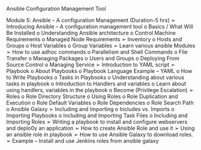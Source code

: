 Ansible
  Configuration Management Tool

Module 5: Ansible – A configuration Management (Duration-5 hrs) 
➢ Introducing Ansible – A configuration management tool 
o Basics / What Will Be Installed
 o Understanding Ansible architecture
 o Control Machine Requirements o Managed Node Requirements
 ➢ Inventory o Hosts and Groups 
o Host Variables 
o Group Variables 
➢ Learn various ansible Modules
 ➢ How to use adhoc commands
 o Parallelism and Shell Commands 
o File Transfer o Managing Packages 
o Users and Groups 
o Deploying From Source Control 
o Managing Service
 ➢ Introduction to YAML script 
➢ Playbook o About Playbooks 
o Playbook Language Example – YAML
 o How to Write Playbooks 
o Tasks in Playbooks 
o Understanding about various tasks in playbook
 o Introduction to Handlers and variables
 o Learn about using handlers, variables in the playbook 
o Become (Privilege Escalation) 
➢ Roles
 o Role Directory Structure 
o Using Roles 
o Role Duplication and Execution 
o Role Default Variables 
o Role Dependencies
 o Role Search Path 
o Ansible Galaxy 
➢ Including and Importing 
o Includes vs. Imports
 o Importing Playbooks 
o Including and Importing Task Files 
o Including and Importing Roles 
➢ Writing a playbook to install and configure webservers and deplo0y an application 
➢ How to create Ansible Role and use it 
➢ Using an ansible role in playbook 
➢ How to use Ansible Galaxy to download roles. 
➢ Example – Install and use Jenkins roles from ansible galaxy

